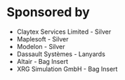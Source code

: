 # Sponsored by

* Claytex Services Limited - Silver
* Maplesoft - Silver
* Modelon - Silver
* Dassault Systèmes - Lanyards
* Altair - Bag Insert
* XRG Simulation GmbH - Bag Insert
